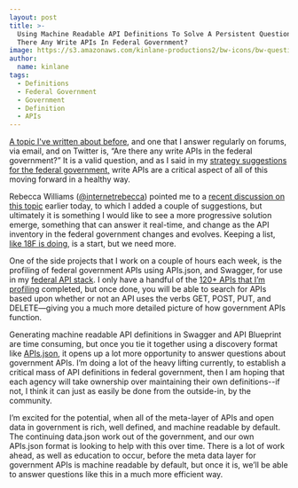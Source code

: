 ```yaml
---
layout: post
title: >-
  Using Machine Readable API Definitions To Solve A Persistent Question: Are
  There Any Write APIs In Federal Government?
image: https://s3.amazonaws.com/kinlane-productions2/bw-icons/bw-question-mark.png
author:
  name: kinlane
tags:
  - Definitions
  - Federal Government
  - Government
  - Definition
  - APIs
---
```

[A topic I've written about before](http://apievangelist.com/2014/06/03/significance-of-the-we-the-people-api-being-first-modern-read--write-web-api-in-government/), and one that I answer regularly on forums, via email, and on Twitter is, “Are there any write APIs in the federal government?” It is a valid question, and as I said in my [strategy suggestions for the federal government,](http://govfresh.com/2014/01/next-us-government-api-strategy/) write APIs are a critical aspect of all of this moving forward in a healthy way.

Rebecca Williams ([@internetrebecca](https://twitter.com/internetrebecca)) pointed me to a [recent discussion on this topic](https://opendata.stackexchange.com/questions/4466/are-there-good-examples-of-open-read-write-apis-in-federal-government) earlier today, to which I added a couple of suggestions, but ultimately it is something I would like to see a more progressive solution emerge, something that can answer it real-time, and change as the API inventory in the federal government changes and evolves. Keeping a list, [like 18F is doing](http://18f.github.io/API-All-the-X/pages/write_apis-notes), is a start, but we need more.

One of the side projects that I work on a couple of hours each week, is the profiling of federal government APIs using APIs.json, and Swagger, for use in my [federal API stack](http://federal-government.apievangelist.com/stack.html). I only have a handful of the [120+ APIs that I’m profiling](http://apievangelist.com/2014/07/10/low-hanging-fruit-for-api-discovery-in-the-federal-government/) completed, but once done, you will be able to search for APIs based upon whether or not an API uses the verbs GET, POST, PUT, and DELETE—giving you a much more detailed picture of how government APIs function.

Generating machine readable API definitions in Swagger and API Blueprint are time consuming, but once you tie it together using a discovery format like [APIs.json](http://apisjson.org), it opens up a lot more opportunity to answer questions about government APIs. I’m doing a lot of the heavy lifting currently, to establish a critical mass of API definitions in federal government, then I am hoping that each agency will take ownership over maintaining their own definitions--if not, I think it can just as easily be done from the outside-in, by the community.

I’m excited for the potential, when all of the meta-layer of APIs and open data in government is rich, well defined, and machine readable by default. The continuing data.json work out of the government, and our own APIs.json format is looking to help with this over time. There is a lot of work ahead, as well as education to occur, before the meta data layer for government APIs is machine readable by default, but once it is, we’ll be able to answer questions like this in a much more efficient way.